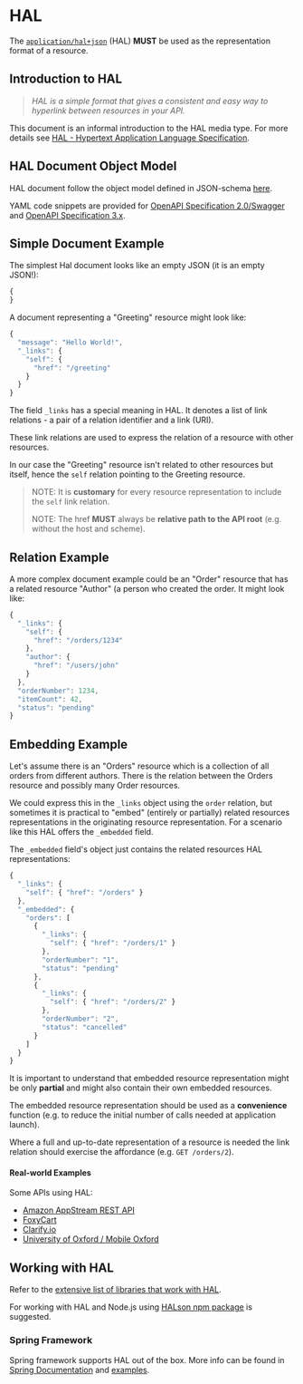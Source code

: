 # HAL

The [`application/hal+json`](http://stateless.co/hal_specification.html) \(HAL\) **MUST** be used as the representation format of a resource.

## Introduction to HAL

> _HAL is a simple format that gives a consistent and easy way to hyperlink between resources in your API._

This document is an informal introduction to the HAL media type. For more details see [HAL - Hypertext Application Language Specification](http://stateless.co/hal_specification.html).

## HAL Document Object Model

HAL document follow the object model defined in JSON-schema [here](https://supermodel.io/adidas/api/HAL).

YAML code snippets are provided for [OpenAPI Specification 2.0/Swagger](https://github.com/adidas/api-guidelines/tree/4a033eb0cf8ec582102c09c1eb5ba1fa8a5597d9/rest-api-guidelines/functionality/message/HAL-snippet.yaml) and [OpenAPI Specification 3.x](https://github.com/adidas/api-guidelines/tree/4a033eb0cf8ec582102c09c1eb5ba1fa8a5597d9/rest-api-guidelines/functionality/message/HAL-snippet-full-OpenApi3.yaml).

## Simple Document Example

The simplest Hal document looks like an empty JSON \(it is an empty JSON!\):

```javascript
{
}
```

A document representing a "Greeting" resource might look like:

```javascript
{
  "message": "Hello World!",
  "_links": {
    "self": {
      "href": "/greeting"
    }
  }
}
```

The field `_links` has a special meaning in HAL. It denotes a list of link relations - a pair of a relation identifier and a link \(URI\).

These link relations are used to express the relation of a resource with other resources.

In our case the "Greeting" resource isn't related to other resources but itself, hence the `self` relation pointing to the Greeting resource.

> NOTE: It is **customary** for every resource representation to include the `self` link relation.
>
> NOTE: The href **MUST** always be **relative path to the API root** \(e.g. without the host and scheme\).

## Relation Example

A more complex document example could be an "Order" resource that has a related resource "Author" \(a person who created the order. It might look like:

```javascript
{
  "_links": {
    "self": {
      "href": "/orders/1234"
    },
    "author": {
      "href": "/users/john"
    }
  },
  "orderNumber": 1234,
  "itemCount": 42,
  "status": "pending"
}
```

## Embedding Example

Let's assume there is an "Orders" resource which is a collection of all orders from different authors. There is the relation between the Orders resource and possibly many Order resources.

We could express this in the `_links` object using the `order` relation, but sometimes it is practical to "embed" \(entirely or partially\) related resources representations in the originating resource representation. For a scenario like this HAL offers the `_embedded` field.

The `_embedded` field's object just contains the related resources HAL representations:

```javascript
{
  "_links": {
    "self": { "href": "/orders" }
  },
  "_embedded": {
    "orders": [
      {
        "_links": {
          "self": { "href": "/orders/1" }
        },
        "orderNumber": "1",
        "status": "pending"
      },
      {
        "_links": {
          "self": { "href": "/orders/2" }
        },
        "orderNumber": "2",
        "status": "cancelled"
      }      
    ]
  }
}
```

It is important to understand that embedded resource representation might be only **partial** and might also contain their own embedded resources.

The embedded resource representation should be used as a **convenience** function \(e.g. to reduce the initial number of calls needed at application launch\).

Where a full and up-to-date representation of a resource is needed the link relation should exercise the affordance \(e.g. `GET /orders/2`\).

#### Real-world Examples

Some APIs using HAL:

* [Amazon AppStream REST API](http://docs.aws.amazon.com/appstream/latest/developerguide/appstream-api-rest.html)
* [FoxyCart](https://wiki.foxycart.com/v/2.0/start)
* [Clarify.io](http://docs.clarify.io/overview/)
* [University of Oxford / Mobile Oxford](http://api.m.ox.ac.uk/browser/#/)

## Working with HAL

Refer to the [extensive list of libraries that work with HAL](https://github.com/mikekelly/hal_specification/wiki/Libraries).

For working with HAL and Node.js using [HALson npm package](https://www.npmjs.com/package/halson) is suggested.

### Spring Framework

Spring framework supports HAL out of the box. More info can be found in [Spring Documentation](https://spring.io/guides/gs/rest-hateoas/) and [examples](https://github.com/spring-guides/gs-rest-hateoas).

